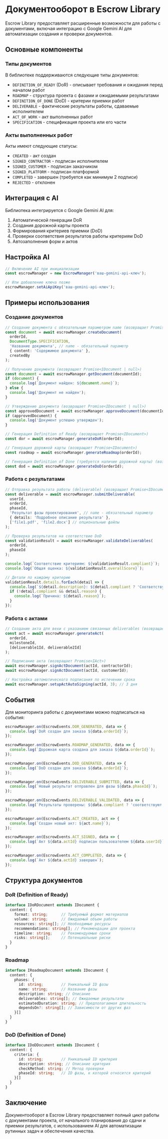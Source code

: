 # Документооборот в Escrow Library

Escrow Library предоставляет расширенные возможности для работы с документами, включая интеграцию с Google Gemini AI для автоматизации создания и проверки документов.

## Основные компоненты

### Типы документов

В библиотеке поддерживаются следующие типы документов:

- `DEFINITION_OF_READY` (DoR) - описывает требования и ожидания перед началом работ
- `ROADMAP` - структура проекта с фазами и ожидаемыми результатами
- `DEFINITION_OF_DONE` (DoD) - критерии приемки работ
- `DELIVERABLE` - фактические результаты работы, сдаваемые исполнителем
- `ACT_OF_WORK` - акт выполненных работ
- `SPECIFICATION` - спецификация проекта или его части

### Акты выполненных работ

Акты имеют следующие статусы:

- `CREATED` - акт создан
- `SIGNED_CONTRACTOR` - подписан исполнителем
- `SIGNED_CUSTOMER` - подписан заказчиком
- `SIGNED_PLATFORM` - подписан платформой
- `COMPLETED` - завершен (требуется как минимум 2 подписи)
- `REJECTED` - отклонен

## Интеграция с AI

Библиотека интегрируется с Google Gemini AI для:

1. Автоматической генерации DoR
2. Создания дорожной карты проекта
3. Формирования критериев приемки (DoD)
4. Проверки соответствия результатов работы критериям DoD
5. Автозаполнения форм и актов

## Настройка AI

```typescript
// Включение AI при инициализации
const escrowManager = new EscrowManager('ваш-gemini-api-ключ');

// Или добавление ключа позже
escrowManager.setAiApiKey('ваш-gemini-api-ключ');
```

## Примеры использования

### Создание документов

```typescript
// Создание документа с обязательным параметром name (возвращает Promise<IDocument>)
const document = await escrowManager.createDocument(
  orderId,
  DocumentType.SPECIFICATION,
  'Название документа', // name - обязательный параметр
  { content: 'Содержимое документа' },
  createdBy
);

// Получение документа (возвращает Promise<IDocument | null>)
const document = await escrowManager.getDocument(documentId);
if (document) {
  console.log(`Документ найден: ${document.name}`);
} else {
  console.log('Документ не найден');
}

// Утверждение документа (возвращает Promise<IDocument | null>)
const approvedDocument = await escrowManager.approveDocument(documentId, userId);
if (approvedDocument) {
  console.log('Документ успешно утвержден');
}

// Генерация Definition of Ready (возвращает Promise<IDocument>)
const dor = await escrowManager.generateDoR(orderId);

// Генерация дорожной карты (возвращает Promise<IDocument>)
const roadmap = await escrowManager.generateRoadmap(orderId);

// Генерация Definition of Done (требуется наличие дорожной карты) (возвращает Promise<IDocument>)
const dod = await escrowManager.generateDoD(orderId);
```

### Работа с результатами

```typescript
// Отправка результата работы (deliverable) (возвращает Promise<IDocument>)
const deliverable = await escrowManager.submitDeliverable(
  userId,
  orderId,
  phaseId,
  'Результат фазы проектирования', // name - обязательный параметр
  { details: 'Подробное описание результата' },
  ['file1.pdf', 'file2.docx'] // опциональные файлы
);

// Проверка результатов на соответствие DoD
const validationResult = await escrowManager.validateDeliverables(
  orderId,
  phaseId
);

console.log(`Соответствие критериям: ${validationResult.compliant}`);
console.log(`Общая оценка: ${validationResult.overallScore}`);

// Детали по каждому критерию
validationResult.details.forEach(detail => {
  console.log(`${detail.description}: ${detail.compliant ? 'Соответствует' : 'Не соответствует'}`);
  if (!detail.compliant && detail.reason) {
    console.log(`Причина: ${detail.reason}`);
  }
});
```

### Работа с актами

```typescript
// Создание акта для вехи с указанием связанных deliverables (возвращает Promise<IAct>)
const act = await escrowManager.generateAct(
  orderId,
  milestoneId,
  [deliverable1Id, deliverable2Id]
);

// Подписание акта (возвращает Promise<IAct>)
await escrowManager.signActDocument(actId, contractorId);
await escrowManager.signActDocument(actId, customerId);

// Настройка автоматического подписания по истечении срока
await escrowManager.setupActAutoSigning(actId, 3); // 3 дня
```

## События

Для мониторинга работы с документами можно подписаться на события:

```typescript
escrowManager.on(EscrowEvents.DOR_GENERATED, data => {
  console.log(`DoR создан для заказа ${data.orderId}`);
});

escrowManager.on(EscrowEvents.ROADMAP_GENERATED, data => {
  console.log(`Дорожная карта создана для заказа ${data.orderId}`);
});

escrowManager.on(EscrowEvents.DOD_GENERATED, data => {
  console.log(`DoD создан для заказа ${data.orderId}`);
});

escrowManager.on(EscrowEvents.DELIVERABLE_SUBMITTED, data => {
  console.log(`Новый результат отправлен для фазы ${data.phaseId}`);
});

escrowManager.on(EscrowEvents.DELIVERABLE_VALIDATED, data => {
  console.log(`Результаты проверены: ${data.compliant ? 'соответствуют' : 'не соответствуют'} DoD`);
});

escrowManager.on(EscrowEvents.ACT_CREATED, act => {
  console.log(`Создан новый акт: ${act.name}`);
});

escrowManager.on(EscrowEvents.ACT_SIGNED, data => {
  console.log(`Акт ${data.actId} подписан пользователем ${data.userId}`);
});

escrowManager.on(EscrowEvents.ACT_COMPLETED, data => {
  console.log(`Акт ${data.actId} завершен`);
});
```

## Структура документов

### DoR (Definition of Ready)

```typescript
interface IDoRDocument extends IDocument {
  content: {
    format: string;      // Требуемый формат материалов
    volume: string;      // Ожидаемый объем работы
    resources: string[]; // Необходимые ресурсы
    recommendations: string[]; // Рекомендации для проекта
    timeline: string;    // Рекомендуемые сроки
    risks: string[];     // Потенциальные риски
  }
}
```

### Roadmap

```typescript
interface IRoadmapDocument extends IDocument {
  content: {
    phases: {
      id: string;        // Уникальный ID фазы
      name: string;      // Название фазы
      description: string; // Описание
      deliverables: string[]; // Ожидаемые результаты
      estimatedDuration: string; // Предполагаемая длительность
      dependsOn?: string[]; // Зависимости от других фаз
    }[]
  }
}
```

### DoD (Definition of Done)

```typescript
interface IDoDDocument extends IDocument {
  content: {
    criteria: {
      id: string;        // Уникальный ID критерия
      description: string; // Описание критерия
      checkMethod: string; // Метод проверки
      phaseId: string;   // ID фазы, к которой относится критерий
    }[]
  }
}
```

## Заключение

Документооборот в Escrow Library предоставляет полный цикл работы с документами проекта, от начального планирования до сдачи и приемки результатов, с использованием AI для автоматизации рутинных задач и обеспечения качества. 